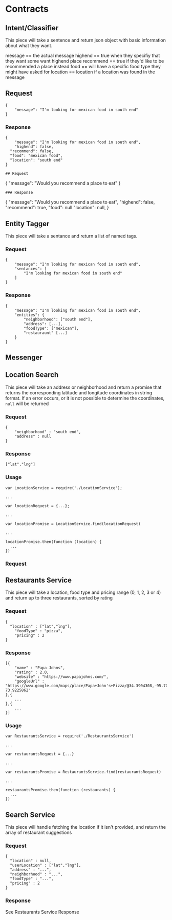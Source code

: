 # Contracts

## Intent/Classifier
This piece will take a sentence and return json object with basic information 
about what they want. 

message == the actual message
highend == true when they specifiy that they want some want highend place
recommend == true if they'd like to be recommended a place instead
food == will have a specific food type they might have asked for
location == location if a location was found in the message 

## Request
```
{
	"message": "I'm looking for mexican food in south end"
}
```
### Response
```
{
	"message": "I'm looking for mexican food in south end",
	"highend": false,
  "recommend": false,
  "food": "mexican food",
  "location": "south end"
}

## Request
```
{
	"message": "Would you recommend a place to eat"
}
```
### Response
```
{
	"message": "Would you recommend a place to eat",
	"highend": false,
  "recommend": true,
  "food": null
  "location": null,
}

## Entity Tagger

This piece will take a sentance and return a list of named tags.

### Request
```
{
	"message": "I'm looking for mexican food in south end",
	"sentances": [
		"I'm looking for mexican food in south end"
	]
}
```

### Response
```
{
	"message": "I'm looking for mexican food in south end",
	"entities": {
		"neighborhood": ["south end"],
		"address": [...],
		"foodType": ["mexican"],
		"restauraunt" [...]
	}
}
```


## Messenger

## Location Search

This piece will take an address or neighborhood and return a promise that returns the corresponding latitude and longitude coordinates in string format.
If an error occurs, or it is not possible to determine the coordinates, `null` will be returned

### Request
```
{
	"neighborhood" : "south end",
	"address" : null
}
```

### Response
```
["lat","lng"]
```

### Usage

```
var LocationService = require('./LocationService');

...

var locationRequest = {...};

...

var locationPromise = LocationService.find(locationRequest)

...

locationPromise.then(function (location) {
  ...
})
```

### Request

## Restaurants Service

This piece will take a location, food type and pricing range (0, 1, 2, 3 or 4) and return up to three restaurants, sorted by rating

### Request
```
{
  "location" : ["lat","lng"],
	"foodType" : "pizza",
	"pricing" : 2
}
```

### Response
```
[{
	"name" : "Papa Johns",
	"rating" : 2.0,
	"website" : "https://www.papajohns.com/",
	"googleUrl" : "https://www.google.com/maps/place/Papa+John's+Pizza/@34.3904308,-95.7067308,4z/data=!4m8!1m2!2m1!1spapa+johns!3m4!1s0x89c25c885de75af9:0xde14a07dc3c1a18c!8m2!3d40.6651176!4d-73.9225862"
},{
	...
},{
	...
}]
```

### Usage

```
var RestaurantsService = require('./RestaurantsService')

...

var restaurantsRequest = {...}

...

var restaurantsPromise = RestaurantsService.find(restaurantsRequest)

...

restaurantsPromise.then(function (restaurants) {
  ...
})
```

## Search Service

This piece will handle fetching the location if it isn't provided, and return the array of restaurant suggestions

### Request
```
{
  "location" : null,
  "userLocation" : ["lat","lng"],
  "address" : "...",
  "neighborhood" : "...",
  "foodType" : "...",
  "pricing" : 2
}
```

### Response
See Restaurants Service Response